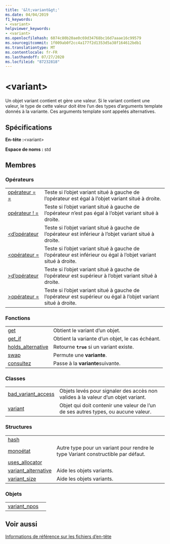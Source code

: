```yaml
---
title: '&lt;variant&gt;'
ms.date: 04/04/2019
f1_keywords:
- <variant>
helpviewer_keywords:
- <variant>
ms.openlocfilehash: 6074c80b20ae0c69d34768bc16d7aaae16c99579
ms.sourcegitcommit: 1f009ab0f2cc4a177f2d1353d5a38f164612bdb1
ms.translationtype: MT
ms.contentlocale: fr-FR
ms.lasthandoff: 07/27/2020
ms.locfileid: "87232818"
---
```

# <a name="ltvariantgt"></a>&lt;variant&gt;

Un objet variant contient et gère une valeur. Si le variant contient une valeur, le type de cette valeur doit être l’un des types d’arguments template donnés à la variante. Ces arguments template sont appelés alternatives.

## <a name="requirements"></a>Spécifications

**En-tête :**\<variant>

**Espace de noms :** std

## <a name="members"></a>Membres

### <a name="operators"></a>Opérateurs

|||
|-|-|
|[opérateur = =](../standard-library/forward-list-operators.md#op_eq_eq)|Teste si l’objet variant situé à gauche de l’opérateur est égal à l’objet variant situé à droite.|
|[opérateur ! =](../standard-library/forward-list-operators.md#op_neq)|Teste si l’objet variant situé à gauche de l’opérateur n’est pas égal à l’objet variant situé à droite.|
|[<d’opérateur](../standard-library/forward-list-operators.md#op_lt)|Teste si l’objet variant situé à gauche de l’opérateur est inférieur à l’objet variant situé à droite.|
|[<opérateur =](../standard-library/forward-list-operators.md#op_lt_eq)|Teste si l’objet variant situé à gauche de l’opérateur est inférieur ou égal à l’objet variant situé à droite.|
|[>d’opérateur](../standard-library/forward-list-operators.md#op_gt)|Teste si l’objet variant situé à gauche de l’opérateur est supérieur à l’objet variant situé à droite.|
|[>opérateur =](../standard-library/forward-list-operators.md#op_lt_eq)|Teste si l’objet variant situé à gauche de l’opérateur est supérieur ou égal à l’objet variant situé à droite.|

### <a name="functions"></a>Fonctions

|||
|-|-|
|[get](../standard-library/variant-functions.md#get)|Obtient le variant d’un objet.|
|[get_if](../standard-library/variant-functions.md#get_if)|Obtient la variante d’un objet, le cas échéant.|
|[holds_alternative](../standard-library/variant-functions.md#holds_alternative)|Retourne **`true`** si un variant existe.|
|[swap](../standard-library/variant-functions.md#swap)|Permute une **variante**.|
|[consultez](../standard-library/variant-functions.md#visit)|Passe à la **variante**suivante.|

### <a name="classes"></a>Classes

|||
|-|-|
|[bad_variant_access](../standard-library/bad-variant-access-class.md)|Objets levés pour signaler des accès non valides à la valeur d’un objet variant.|
|[variant](../standard-library/variant.md)|Objet qui doit contenir une valeur de l’un de ses autres types, ou aucune valeur.|

### <a name="structs"></a>Structures

|||
|-|-|
|[hash](../standard-library/hash-structure.md)||
|[monoétat](../standard-library/monostate-structure.md)|Autre type pour un variant pour rendre le type Variant constructible par défaut.|
|[uses_allocator](../standard-library/uses-allocator-structure.md)||
|[variant_alternative](../standard-library/variant-alternative-structure.md)|Aide les objets variants.|
|[variant_size](../standard-library/variant-size-structure.md)|Aide les objets variants.|

### <a name="objects"></a>Objets

|||
|-|-|
|[variant_npos](../standard-library/variant-functions.md#variant_npos)||

## <a name="see-also"></a>Voir aussi

[Informations de référence sur les fichiers d’en-tête](../standard-library/cpp-standard-library-header-files.md)
